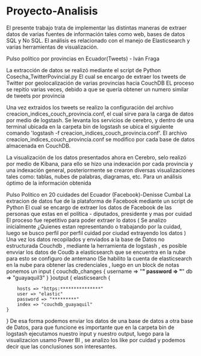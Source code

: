 # Proyecto-Analisis

El presente trabajo trata de implementar las distintas maneras de extraer datos de varias fuentes de información tales como web, bases de datos SQL y No SQL. 
El análisis es relacionado con el manejo de Elasticsearch y varias herramientas de visualización.

Pulso político por provincias en Ecuador(Tweets) - Iván Fraga

La extracción de datos se realizó mediante el script de Python Cosecha_TwitterPovincial.py
El cual se encargo de extraer los tweets de Twitter por geolocalización de varias provincias hacia CouchDB
EL proceso se repitío varias veces, debido a que se quería obtener un numero similar de tweets por provincia 

Una vez extraidos los tweets se realizo la configuración del archivo creacion_indices_couch_provincia.conf, el cual sirve para la carga de datos por medio de logstash.
Se levanta los servicios de cerebro, y dentro de una terminal ubicada en la carpeta bin de logstash se ubica el siguiente comando 'logstash -f creacion_indices_couch_provincia.conf'.
El archivo creacion_indices_couch_provincia.conf se modifico por cada base de datos almacenada en CouchDB.

La visualización de los datos presentados ahora en Cerebro, selo realizó por medio de Kibana, para ello se hizo una indexación por cada provincia y una indexación general,
posteriormente se crearon diversas visualizaciones tales como: tablas, nubes de palabras, diagramas, etc. Para un análisis óptimo de la información obtenida 

Pulso Politico en 20 cuidades del Ecuador (Facebook)-Denisse Cumbal
La extracion de  datos fue de la plataforma de Facebook mediante un script de Python 
El cual se encargo de extraer los datos de Facebook de las personas que estas en el política - diputados, presidente y mas por cuidad 
El proceso fue repetitivo para poder extraer lo datos (
Se analizo inicialmente ¿Quienes estan representando o trabajando por la cuidad, luego se busco perfil por perfil cuidad por ciudad extrayendo los datos
)
Una vez los datos recopilados y enviados a la base de Datos no estructurada Couchdb , mediante la herramienta de logstash , es posible envviar los datos de Coudb a elasticsearch que se encuentra en la nube para esto se configuro de antemano (Se habilito la cuenta de  elasticsearch en la nube para obtener las credenciales , luego en un block de notas ponemos un input {
  couchdb_changes {
    username => "******"
    password => "******"
    db => "guayaquil3"
  }
}output {
  elasticsearch {
    	
        hosts => "https:***************"
        user => "elastic"
        password => "*********"
        index => "couchdb_guayaquil"
    }
}
De esa forma podemos enviar los datos de una base de datos a otra base de Datos, para que funcione es importante que en la carpeta bin de logstash ejecutamos nuestro input y nuestro output, luego para la visualizacion usamo Power BI , se analizo los like por cuidad y podemos decir que las conclusiones son interesantes.
